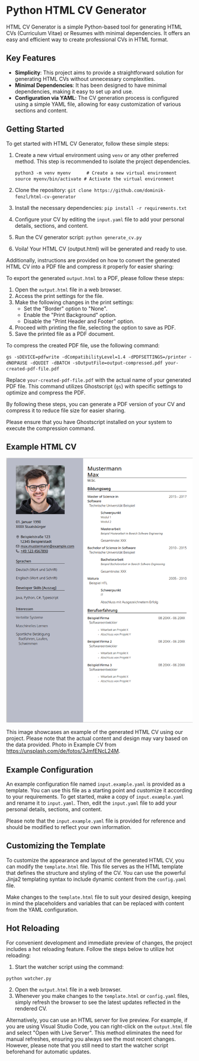 # Python HTML CV Generator

HTML CV Generator is a simple Python-based tool for generating HTML CVs (Curriculum Vitae) or Resumes with minimal dependencies. It offers an easy and efficient way to create professional CVs in HTML format.

## Key Features

- **Simplicity**: This project aims to provide a straightforward solution for generating HTML CVs without unnecessary complexities.
- **Minimal Dependencies**: It has been designed to have minimal dependencies, making it easy to set up and use.
- **Configuration via YAML**: The CV generation process is configured using a simple YAML file, allowing for easy customization of various sections and content.

## Getting Started

To get started with HTML CV Generator, follow these simple steps:

1. Create a new virtual environment using `venv` or any other preferred method. This step is recommended to isolate the project dependencies.

   ```shell
   python3 -m venv myenv      # Create a new virtual environment
   source myenv/bin/activate # Activate the virtual environment
   ```
2. Clone the repository: `git clone https://github.com/dominik-fenzl/html-cv-generator`
3. Install the necessary dependencies: `pip install -r requirements.txt`
4. Configure your CV by editing the `input.yaml` file to add your personal details, sections, and content.
5. Run the CV generator script: `python generate_cv.py`
6. Voila! Your HTML CV (output.html) will be generated and ready to use.

Additionally, instructions are provided on how to convert the generated HTML CV into a PDF file and compress it properly for easier sharing:

To export the generated `output.html` to a PDF, please follow these steps:

1. Open the `output.html` file in a web browser.
2. Access the print settings for the file.
3. Make the following changes in the print settings:
   - Set the "Border" option to "None".
   - Enable the "Print Background" option.
   - Disable the "Print Header and Footer" option.
4. Proceed with printing the file, selecting the option to save as PDF.
5. Save the printed file as a PDF document.

To compress the created PDF file, use the following command:

```shell
gs -sDEVICE=pdfwrite -dCompatibilityLevel=1.4 -dPDFSETTINGS=/printer -dNOPAUSE -dQUIET -dBATCH -sOutputFile=output-compressed.pdf your-created-pdf-file.pdf
```

Replace `your-created-pdf-file.pdf` with the actual name of your generated PDF file. This command utilizes Ghostscript (`gs`) with specific settings to optimize and compress the PDF.

By following these steps, you can generate a PDF version of your CV and compress it to reduce file size for easier sharing.

Please ensure that you have Ghostscript installed on your system to execute the compression command.

## Example HTML CV

![Example CV](documentation/example.png)

This image showcases an example of the generated HTML CV using our project. 
Please note that the actual content and design may vary based on the data provided.
Photo in Example CV from https://unsplash.com/de/fotos/3JmfENcL24M.



## Example Configuration

An example configuration file named `input.example.yaml` is provided as a template. You can use this file as a starting point and customize it according to your requirements. To get started, make a copy of `input.example.yaml` and rename it to `input.yaml`. Then, edit the `input.yaml` file to add your personal details, sections, and content.

Please note that the `input.example.yaml` file is provided for reference and should be modified to reflect your own information.


## Customizing the Template

To customize the appearance and layout of the generated HTML CV, you can modify the `template.html` file. This file serves as the HTML template that defines the structure and styling of the CV. You can use the powerful Jinja2 templating syntax to include dynamic content from the `config.yaml` file.

Make changes to the `template.html` file to suit your desired design, keeping in mind the placeholders and variables that can be replaced with content from the YAML configuration.

## Hot Reloading

For convenient development and immediate preview of changes, the project includes a hot reloading feature. Follow the steps below to utilize hot reloading:

1. Start the watcher script using the command:

```shell
python watcher.py
```

2. Open the `output.html` file in a web browser.
3. Whenever you make changes to the `template.html` or `config.yaml` files, simply refresh the browser to see the latest updates reflected in the rendered CV.

Alternatively, you can use an HTML server for live preview. For example, if you are using Visual Studio Code, you can right-click on the `output.html` file and select "Open with Live Server". This method eliminates the need for manual refreshes, ensuring you always see the most recent changes. However, please note that you still need to start the watcher script beforehand for automatic updates.